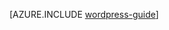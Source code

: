 [AZURE.INCLUDE [wordpress-guide](../includes/guide-to-building-wordpress-on-app-service-web-apps.md)]
